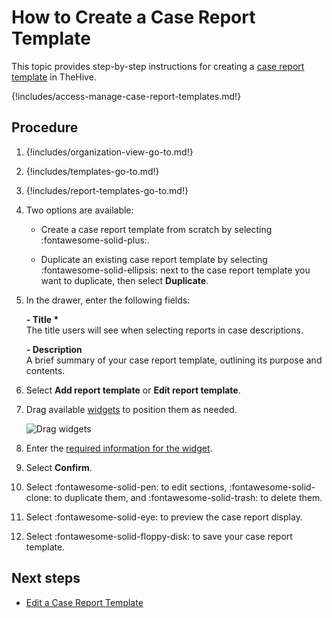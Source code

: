 # How to Create a Case Report Template

<!-- md:license Platinum -->

This topic provides step-by-step instructions for creating a [case report template](about-case-report-templates.md) in TheHive.

{!includes/access-manage-case-report-templates.md!}

<h2>Procedure</h2>

1. {!includes/organization-view-go-to.md!}

2. {!includes/templates-go-to.md!}

3. {!includes/report-templates-go-to.md!}

4. Two options are available:

    * Create a case report template from scratch by selecting :fontawesome-solid-plus:.

    * Duplicate an existing case report template by selecting :fontawesome-solid-ellipsis: next to the case report template you want to duplicate, then select **Duplicate**.

5. In the drawer, enter the following fields:

    **- Title \***  
    The title users will see when selecting reports in case descriptions.

    **- Description**  
    A brief summary of your case report template, outlining its purpose and contents.

6. Select **Add report template** or **Edit report template**. 

7. Drag available [widgets](widgets-case-report-templates.md) to position them as needed.

    ![Drag widgets](/thehive/images/user-guides/organization/configure-organization/drag-and-drop-widgets.gif)

8. Enter the [required information for the widget](widgets-case-report-templates.md).

9. Select **Confirm**.

10. Select :fontawesome-solid-pen: to edit sections, :fontawesome-solid-clone: to duplicate them, and :fontawesome-solid-trash: to delete them.

11. Select :fontawesome-solid-eye: to preview the case report display.

12. Select :fontawesome-solid-floppy-disk: to save your case report template.

<h2>Next steps</h2>

* [Edit a Case Report Template](edit-a-case-report-template.md)
